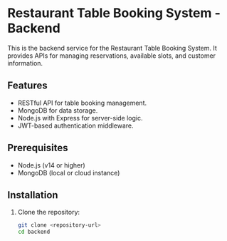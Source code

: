 # Restaurant Table Booking System - Backend

This is the backend service for the Restaurant Table Booking System. It provides APIs for managing reservations, available slots, and customer information.

## Features
- RESTful API for table booking management.
- MongoDB for data storage.
- Node.js with Express for server-side logic.
- JWT-based authentication middleware.

## Prerequisites
- Node.js (v14 or higher)
- MongoDB (local or cloud instance)

## Installation
1. Clone the repository:
   ```bash
   git clone <repository-url>
   cd backend
